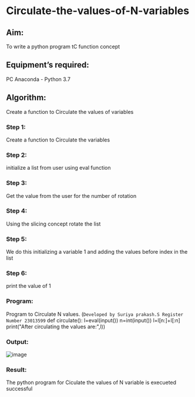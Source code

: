 # Circulate-the-values-of-N-variables
## Aim:
To write a python program tC function concept
## Equipment’s required:
PC
Anaconda - Python 3.7
## Algorithm: 
Create a function to Circulate the values of variables
### Step 1:
Create a function to Circulate the variables
### Step 2:
initialize a list from user using eval function
### Step 3: 
Get the value from the user for the number of rotation
### Step 4: 
Using the slicing concept rotate the list
### Step 5: 
We do this initializing a variable 1 and adding the values
before index in the list
### Step 6:
print the value of 1
### Program:
Program to Circulate N values.
(```Developed by Suriya prakash.S
    Register Number 23013599```
    def circulate():
    l=eval(input())
    n=int(input())
    l=l[n:]+l[:n]
    print("After circulating the values are:",l))
### Output:
   ![image](https://github.com/arulsuriyalokeshy/Circulate-the-values-of-N-variables/assets/149130151/01326169-5f32-4547-a5cb-1c3397edb58b)
### Result:
The python program for Ciculate the values of N variable is execueted successful



